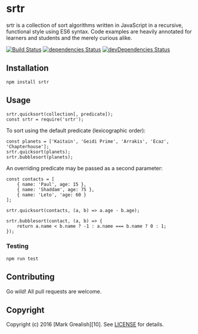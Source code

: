 # srtr
srtr is a collection of sort algorithms written in JavaScript in a recursive, functional style using ES6 syntax. Code examples are heavily annotated for learners and students and the merely curious alike.

[![Build Status](https://travis-ci.org/bhalash/srtr.svg?branch=master)](https://travis-ci.org/bhalash/srtr)
[![dependencies Status](https://david-dm.org/bhalash/srtr/status.svg)](https://david-dm.org/bhalash/srtr)
[![devDependencies Status](https://david-dm.org/bhalash/srtr/dev-status.svg)](https://david-dm.org/bhalash/srtr?type=dev)

## Installation

    npm install srtr

## Usage

    srtr.quicksort(collection[, predicate]);
    const srtr = require('srtr');

To sort using the default predicate (lexicographic order):

    const planets = ['Kaitain', 'Geidi Prime', 'Arrakis', 'Ecaz', 'Chapterhouse'];
    srtr.quicksort(planets);
    srtr.bubblesort(planets);

An overriding predicate may be passed as a second parameter:

    const contacts = [
        { name: 'Paul', age: 15 },
        { name: 'Shaddam', age: 75 },
        { name: 'Leto', 'age: 60 }
    ];

    srtr.quicksort(contacts, (a, b) => a.age - b.age);

    srtr.bubblesort(contact, (a, b) => {
        return a.name < b.name ? -1 : a.name === b.name ? 0 : 1;
    });

### Testing

    npm run test

## Contributing
Go wild! All pull requests are welcome.

## Copyright
Copyright (c) 2016 [Mark Grealish][10]. See [LICENSE](LICENSE) for details.
